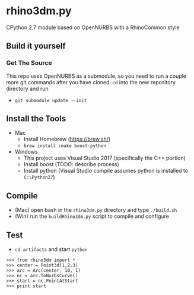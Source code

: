 # rhino3dm.py
CPython 2.7 module based on OpenNURBS with a RhinoCommon style

## Build it yourself

### Get The Source

This repo uses OpenNURBS as a submodule, so you need to run a couple more git commands after you have cloned. `cd` into the new repository directory and run
  * `git submodule update --init`

## Install the Tools

* Mac
  * Install Homebrew (https://brew.sh/)
  * `brew install cmake boost-python`
* Windows
  * This project uses Visual Studio 2017 (specifically the C++ portion)
  * Install boost (TODO: describe process)
  * Install python (Visual Studio compile assumes python is installed to `C:\Python27`)

## Compile

* (Mac) open bash in the `rhino3dm.py` directory and type `./build.sh`
* (Win) run the `buildRhino3dm.py` script to compile and configure

## Test

* `cd artifacts` and start `python`
```
>>> from rhino3dm import *
>>> center = Point3d(1,2,3)
>>> arc = Arc(center, 10, 1)
>>> nc = arc.ToNurbsCurve()
>>> start = nc.PointAtStart
>>> print start
```
